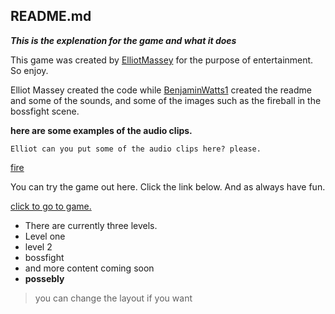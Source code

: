 README.md
-
***This is the explenation for the game and what it does***

This game was created by [ElliotMassey](https://replit.com/@ElliotMassey) for the purpose of entertainment. So enjoy.

Elliot Massey created the code while [BenjaminWatts1](https://replit.com/@BenjaminWatts1) created the readme and some of the sounds,
and some of the images such as the fireball in the bossfight scene.


**here are some examples of the audio clips.**
```
Elliot can you put some of the audio clips here? please.
```

[fire](assets/fire.mp3)


You can try the game out here. 
Click the link below.
And as always have fun.

[click to go to game.](https://knightman.elliotmassey.repl.co/)

- There are currently three levels.
- Level one
- level 2
- bossfight
- and more content coming soon
- **possebly**
> you can change the layout if you want

